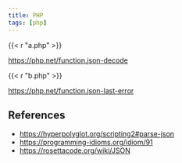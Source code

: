 ```yaml
---
title: PHP
tags: [php]
---
```


{{< r "a.php" >}}

<https://php.net/function.json-decode>

{{< r "b.php" >}}

<https://php.net/function.json-last-error>

## References

- <https://hyperpolyglot.org/scripting2#parse-json>
- <https://programming-idioms.org/idiom/91>
- <https://rosettacode.org/wiki/JSON>
